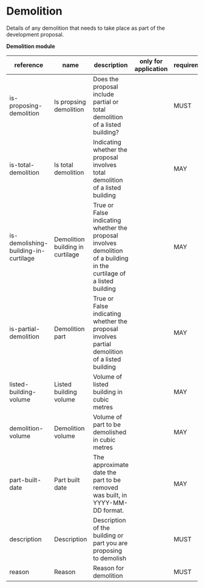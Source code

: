 # Demolition

Details of any demolition that needs to take place as part of the development proposal.

**Demolition module**

| reference | name | description | only for application | requirement | notes |
| --- | --- | --- | --- | --- | --- |
| is-proposing-demolition | Is propsing demolition | Does the proposal include partial or total demolition of a listed building? |  | MUST |  |
| is-total-demolition | Is total demolition | Indicating whether the proposal involves total demolition of a listed building |  | MAY | Rule: is a MUST if `is-proposing-demolition` is `True` |
| is-demolishing-building-in-curtilage | Demolition building in curtilage | True or False indicating whether the proposal involves demolition of a building in the curtilage of a listed building |  | MAY | Rule: is a MUST if `is-proposing-demolition` is `True` |
| is-partial-demolition | Demolition part | True or False indicating whether the proposal involves partial demolition of a listed building |  | MAY | Rule: is a MUST if `is-proposing-demolition` is `True` |
| listed-building-volume | Listed building volume | Volume of listed building in cubic metres |  | MAY | Rule: is a MUST if `is-partial-demolition` is `True` |
| demolition-volume | Demolition volume | Volume of part to be demolished in cubic metres |  | MAY | Rule: is a MUST if `is-partial-demolition` is `True` |
| part-built-date | Part built date | The approximate date the part to be removed was built, in YYYY-MM-DD format. |  | MAY | Rule: is a MUST if `is-partial-demolition` is `True`. Approximate dates are allowed |
| description | Description | Description of the building or part you are proposing to demolish |  | MUST |  |
| reason | Reason | Reason for demolition |  | MUST |  |

